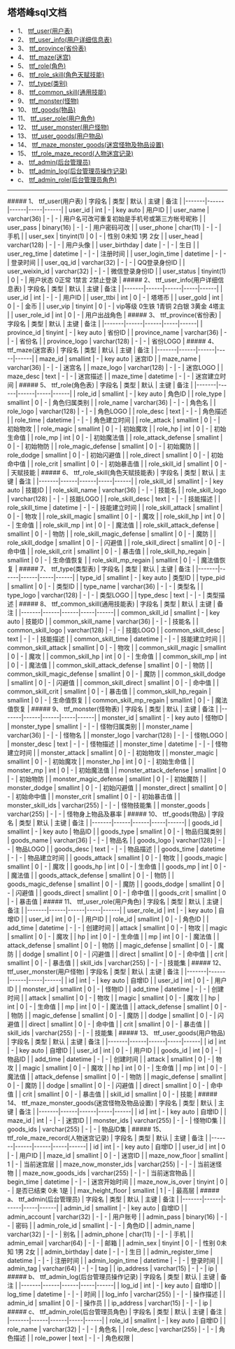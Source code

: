 ## 塔塔峰sql文档


* 1、 [ttf_user(用户表)](#1)
* 2、 [ttf_user_info(用户详细信息表)](#2)
* 3、 [ttf_province(省份表)](#3)
* 4、 [ttf_maze(迷宫)](#4)
* 5、 [ttf_role(角色)](#5)
* 6、 [ttf_role_skill(角色天赋技能)](#6)
* 7、 [ttf_type(类别)](#7)
* 8、 [ttf_common_skill(通用技能)](#8)
* 9、 [ttf_monster(怪物)](#9)
* 10、 [ttf_goods(物品)](#10)
* 11、 [ttf_user_role(用户角色)](#11)
* 12、 [ttf_user_monster(用户怪物)](#12)
* 13、 [ttf_user_goods(用户物品)](#13)
* 14、 [ttf_maze_monster_goods(迷宫怪物及物品设置)](#14)
* 15、 [ttf_role_maze_record(人物迷宫记录)](#15)
* a、 [ttf_admin(后台管理员)](#a)
* b、 [ttf_admin_log(后台管理员操作记录)](#b)
* c、 [ttf_admin_role(后台管理员角色)](#c)


-----------------
<span id="1"/>
##### 1、 ttf_user(用户表)
| 字段名 | 类型 | 默认 | 主键 | 备注 |
|-------|------|------|-----|------|
| user_id | int | - | key auto | 用户ID |
| user_name | varchar(36) | - | - | 用户名可改可重复初始是手机号或第三方帐号昵称 |
| user_pass | binary(16) | - | - | 用户密码可改 |
| user_phone | char(11) | - | - | 手机 |
| user_sex | tinyint(1) | 0 | - | 性别 0未知 1男 2女 |
| user_head | varchar(128) | - | - | 用户头像 |
| user_birthday | date | - | - | 生日 |
| user_reg_time | datetime | - | - | 注册时间 |
| user_login_time | datetime | - | - | 登录时间 |
| user_qq_id | varchar(32) | - | - | QQ登录身份ID |
| user_weixin_id | varchar(32) | - | - | 微信登录身份ID |
| user_status | tinyint(1) | 0 | - | 用户状态 0正常 1禁言 2禁止登录 |


<span id="2"/>
##### 2、 ttf_user_info(用户详细信息表)
| 字段名 | 类型 | 默认 | 主键 | 备注 |
|-------|------|------|-----|------|
| user_id | int | - | - | 用户ID |
| user_ttbi | int | 0 | - | 塔塔币 |
| user_gold | int | 0 | - | 金币 |
| user_vip | tinyint | 0 | - | vip等级 0生铁 1青铜 2白银 3黄金 4塔主 |
| user_role_id | int | 0 | - | 用户出战角色 |


<span id="3"/>
##### 3、 ttf_province(省份表)
| 字段名 | 类型 | 默认 | 主键 | 备注 |
|-------|------|------|-----|------|
| province_id | tinyint | - | key auto | 省份ID |
| province_name | varchar(36) | - | - | 省份名 |
| province_logo | varchar(128) | - | - | 省份LOGO |


<span id="4"/>
##### 4、 ttf_maze(迷宫表)
| 字段名 | 类型 | 默认 | 主键 | 备注 |
|-------|------|------|-----|------|
| maze_id | smallint | - | key auto | 迷宫ID |
| maze_name | varchar(36) | - | - | 迷宫名 |
| maze_logo | varchar(128) | - | - | 迷宫LOGO |
| maze_desc | text | - | - | 迷宫描述 |
| maze_time | datetime | - | - | 迷宫建立时间 |


<span id="5"/>
##### 5、 ttf_role(角色表)
| 字段名 | 类型 | 默认 | 主键 | 备注 |
|-------|------|------|-----|------|
| role_id | smallint | - | key auto | 角色ID |
| role_type | smallint | 0 | - | 角色归属类别 |
| role_name | varchar(36) | - | - | 角色名 |
| role_logo | varchar(128) | - | - | 角色LOGO |
| role_desc | text | - | - | 角色描述 |
| role_time | datetime | - | - | 角色建立时间 |
| role_attack | smallint | 0 | - | 初始物攻 |
| role_magic | smallint | 0 | - | 初始魔攻 |
| role_hp | int | 0 | - | 初始生命值 |
| role_mp | int | 0 | - | 初始魔法值 |
| role_attack_defense | smallint | 0 | - | 初始物防 |
| role_magic_defense | smallint | 0 | - | 初始魔防 |
| role_dodge | smallint | 0 | - | 初始闪避值 |
| role_direct | smallint | 0 | - | 初始命中值 |
| role_crit | smallint | 0 | - | 初始暴击值 |
| role_skill_id | smallint | 0 | - | 天赋技能 |


<span id="6"/>
##### 6、 ttf_role_skill(角色天赋技能表)
| 字段名 | 类型 | 默认 | 主键 | 备注 |
|-------|------|------|-----|------|
| role_skill_id | smallint | - | key auto | 技能ID |
| role_skill_name | varchar(36) | - | - | 技能名 |
| role_skill_logo | varchar(128) | - | - | 技能LOGO |
| role_skill_desc | text | - | - | 技能描述 |
| role_skill_time | datetime | - | - | 技能建立时间 |
| role_skill_attack | smallint | 0 | - | 物攻 |
| role_skill_magic | smallint | 0 | - | 魔攻 |
| role_skill_hp | int | 0 | - | 生命值 |
| role_skill_mp | int | 0 | - | 魔法值 |
| role_skill_attack_defense | smallint | 0 | - | 物防 |
| role_skill_magic_defense | smallint | 0 | - | 魔防 |
| role_skill_dodge | smallint | 0 | - | 闪避值 |
| role_skill_direct | smallint | 0 | - | 命中值 |
| role_skill_crit | smallint | 0 | - | 暴击值 |
| role_skill_hp_regain | smallint | 0 | - | 生命值恢复 |
| role_skill_mp_regain | smallint | 0 | - | 魔法值恢复 |


<span id="7"/>
##### 7、 ttf_type(类型表)
| 字段名 | 类型 | 默认 | 主键 | 备注 |
|-------|------|------|-----|------|
| type_id | smallint | - | key auto | 类型ID |
| type_pid | smallint | 0 | - | 类型ID |
| type_name | varchar(36) | - | - | 类型名 |
| type_logo | varchar(128) | - | - | 类型LOGO |
| type_desc | text | - | - | 类型描述 |


<span id="8"/>
##### 8、 ttf_common_skill(通用技能表)
| 字段名 | 类型 | 默认 | 主键 | 备注 |
|-------|------|------|-----|------|
| common_skill_id | smallint | - | key auto | 技能ID |
| common_skill_name | varchar(36) | - | - | 技能名 |
| common_skill_logo | varchar(128) | - | - | 技能LOGO |
| common_skill_desc | text | - | - | 技能描述 |
| common_skill_time | datetime | - | - | 技能建立时间 |
| common_skill_attack | smallint | 0 | - | 物攻 |
| common_skill_magic | smallint | 0 | - | 魔攻 |
| common_skill_hp | int | 0 | - | 生命值 |
| common_skill_mp | int | 0 | - | 魔法值 |
| common_skill_attack_defense | smallint | 0 | - | 物防 |
| common_skill_magic_defense | smallint | 0 | - | 魔防 |
| common_skill_dodge | smallint | 0 | - | 闪避值 |
| common_skill_direct | smallint | 0 | - | 命中值 |
| common_skill_crit | smallint | 0 | - | 暴击值 |
| common_skill_hp_regain | smallint | 0 | - | 生命值恢复 |
| common_skill_mp_regain | smallint | 0 | - | 魔法值恢复 |


<span id="9"/>
##### 9、 ttf_monster(怪物表)
| 字段名 | 类型 | 默认 | 主键 | 备注 |
|-------|------|------|-----|------|
| monster_id | smallint | - | key auto | 怪物ID |
| monster_type | smallint | - | - | 怪物归属类别 |
| monster_name | varchar(36) | - | - | 怪物名 |
| monster_logo | varchar(128) | - | - | 怪物LOGO |
| monster_desc | text | - | - | 怪物描述 |
| monster_time | datetime | - | - | 怪物建立时间 |
| monster_attack | smallint | 0 | - | 初始物攻 |
| monster_magic | smallint | 0 | - | 初始魔攻 |
| monster_hp | int | 0 | - | 初始生命值 |
| monster_mp | int | 0 | - | 初始魔法值 |
| monster_attack_defense | smallint | 0 | - | 初始物防 |
| monster_magic_defense | smallint | 0 | - | 初始魔防 |
| monster_dodge | smallint | 0 | - | 初始闪避值 |
| monster_direct | smallint | 0 | - | 初始命中值 |
| monster_crit | smallint | 0 | - | 初始暴击值 |
| monster_skill_ids | varchar(255) | - | - | 怪物技能集 |
| monster_goods | varchar(255) | - | - | 怪物身上物品及暴率 |


<span id="10"/>
##### 10、 ttf_goods(物品)
| 字段名 | 类型 | 默认 | 主键 | 备注 |
|-------|------|------|-----|------|
| goods_id | smallint | - | key auto | 物品ID |
| goods_type | smallint | 0 | - | 物品归属类别 |
| goods_name | varchar(36) | - | - | 物品名 |
| goods_logo | varchar(128) | - | - | 物品LOGO |
| goods_desc | text | - | - | 物品描述 |
| goods_time | datetime | - | - | 物品建立时间 |
| goods_attack | smallint | 0 | - | 物攻 |
| goods_magic | smallint | 0 | - | 魔攻 |
| goods_hp | int | 0 | - | 生命值 |
| goods_mp | int | 0 | - | 魔法值 |
| goods_attack_defense | smallint | 0 | - | 物防 |
| goods_magic_defense | smallint | 0 | - | 魔防 |
| goods_dodge | smallint | 0 | - | 闪避值 |
| goods_direct | smallint | 0 | - | 命中值 |
| goods_crit | smallint | 0 | - | 暴击值 |


<span id="11"/>
##### 11、 ttf_user_role(用户角色)
| 字段名 | 类型 | 默认 | 主键 | 备注 |
|-------|------|------|-----|------|
| user_role_id | int | - | key auto | 自增ID |
| user_id | int | 0 | - | 用户ID |
| role_id | smallint | 0 | - | 角色ID |
| add_time | datetime | - | - | 创建时间 |
| attack | smallint | 0 | - | 物攻 |
| magic | smallint | 0 | - | 魔攻 |
| hp | int | 0 | - | 生命值 |
| mp | int | 0 | - | 魔法值 |
| attack_defense | smallint | 0 | - | 物防 |
| magic_defense | smallint | 0 | - | 魔防 |
| dodge | smallint | 0 | - | 闪避值 |
| direct | smallint | 0 | - | 命中值 |
| crit | smallint | 0 | - | 暴击值 |
| skill_ids | varchar(255) | - | - | 技能集 |


<span id="12"/>
##### 12、 ttf_user_monster(用户怪物)
| 字段名 | 类型 | 默认 | 主键 | 备注 |
|-------|------|------|-----|------|
| id | int | - | key auto | 自增ID |
| user_id | int | 0 | - | 用户ID |
| monster_id | smallint | 0 | - | 怪物ID |
| add_time | datetime | - | - | 创建时间 |
| attack | smallint | 0 | - | 物攻 |
| magic | smallint | 0 | - | 魔攻 |
| hp | int | 0 | - | 生命值 |
| mp | int | 0 | - | 魔法值 |
| attack_defense | smallint | 0 | - | 物防 |
| magic_defense | smallint | 0 | - | 魔防 |
| dodge | smallint | 0 | - | 闪避值 |
| direct | smallint | 0 | - | 命中值 |
| crit | smallint | 0 | - | 暴击值 |
| skill_ids | varchar(255) | - | - | 技能集 |


<span id="13"/>
##### 13、 ttf_user_goods(用户物品)
| 字段名 | 类型 | 默认 | 主键 | 备注 |
|-------|------|------|-----|------|
| id | int | - | key auto | 自增ID |
| user_id | int | 0 | - | 用户ID |
| goods_id | int | 0 | - | 物品ID |
| add_time | datetime | - | - | 创建时间 |
| attack | smallint | 0 | - | 物攻 |
| magic | smallint | 0 | - | 魔攻 |
| hp | int | 0 | - | 生命值 |
| mp | int | 0 | - | 魔法值 |
| attack_defense | smallint | 0 | - | 物防 |
| magic_defense | smallint | 0 | - | 魔防 |
| dodge | smallint | 0 | - | 闪避值 |
| direct | smallint | 0 | - | 命中值 |
| crit | smallint | 0 | - | 暴击值 |
| skill_id | smallint | 0 | - | 技能 |


<span id="14"/>
##### 14、 ttf_maze_monster_goods(迷宫怪物及物品设置)
| 字段名 | 类型 | 默认 | 主键 | 备注 |
|-------|------|------|-----|------|
| id | int | - | key auto | 自增ID |
| maze_id | int | - | - | 迷宫ID |
| monster_ids | varchar(255) | - | - | 怪物ID集 |
| goods_ids | varchar(255) | - | - | 物品ID集 |


<span id="15"/>
##### 15、 ttf_role_maze_record(人物迷宫记录)
| 字段名 | 类型 | 默认 | 主键 | 备注 |
|-------|------|------|-----|------|
| id | int | - | key auto | 自增ID |
| user_id | int | 0 | - | 用户ID |
| maze_id | smallint | 0 | - | 迷宫ID |
| maze_now_floor | smallint | 1 | - | 当前迷宫层 |
| maze_now_monster_ids | varchar(255) | - | - | 当前迷怪物 |
| maze_now_goods_ids | varchar(255) | - | - | 当前迷宫物品 |
| begin_time | datetime | - | - | 迷宫开始时间 |
| maze_now_is_over | tinyint | 0 | - | 是否已结束 0未 1是 |
| max_height_floor | smallint | 1 | - | 最高层 |


<span id="a"/>
##### a、 ttf_admin(后台管理员)
| 字段名 | 类型 | 默认 | 主键 | 备注 |
|-------|------|------|-----|------|
| admin_id | smallint | - | key auto | 自增ID |
| admin_account | varchar(32) | - | - | 用户账号 |
| admin_pass | binary(16) | - | - | 密码 |
| admin_role_id | smallint | - | - | 角色ID |
| admin_name | varchar(32) | - | - | 别名 |
| admin_phone | char(11) | - | - | 手机 |
| admin_email | varchar(64) | - | - | 邮箱 |
| admin_sex | tinyint | 0 | - | 性别 0未知 1男 2女 |
| admin_birthday | date | - | - | 生日 |
| admin_register_time | datetime | - | - | 注册时间 |
| admin_login_time | datetime | - | - | 登录时间 |
| admin_tag | varchar(64) | - | - | tag |
| ip_address | varchar(15) | - | - | ip |


<span id="b"/>
##### b、 ttf_admin_log(后台管理员操作记录)
| 字段名 | 类型 | 默认 | 主键 | 备注 |
|-------|------|------|-----|------|
| log_id | int | - | key auto | 自增ID |
| log_time | datetime | - | - | 时间 |
| log_info | varchar(255) | - | - | 操作描述 |
| admin_id | smallint | 0 | - | 操作员 |
| ip_address | varchar(15) | - | - | ip |


<span id="c"/>
##### c、 ttf_admin_role(后台管理员角色)
| 字段名 | 类型 | 默认 | 主键 | 备注 |
|-------|------|------|-----|------|
| role_id | smallint | - | key auto | 自增ID |
| role_name | varchar(32) | - | - | 角色名 |
| role_desc | varchar(255) | - | - | 角色描述 |
| role_power | text | - | - | 角色权限 |
